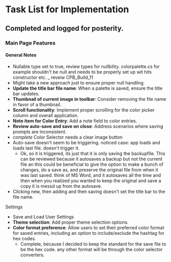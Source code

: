 # Task List for Implementation

## Completed and logged for posterity.

### Main Page Features

#### General Notes

- Nullable type set to true, review types for nullbility. colorpalette.cs for example shouldn't be null and needs to be properly set up wit hits constructor etc. _ reveiw CPB_Build_11
- Might take a new approach just to ensure proper null handling.
- **Update the title bar file name**: When a palette is saved, ensure the title bar updates.
- **Thumbnail of current image in toolbar**: Consider removing the file name in favor of a thumbnail.
- **Scroll functionality**: Implement proper scrolling for the color picker column and overall application.
- **Note item for Color Entry**: Add a note field to color entries.
- **Review auto-save and save on close**: Address scenarios where saving prompts are inconsistent.
- *complete* Color Selector needs a clear image button
- Auto-save doesn't seem to be triggering. noticed case: app loads and loads last file. doesn't trigger it.
  - Ok, so it is triggered, its just that it is only saving the backupfile. This can be reviewed because it autosaves a backup but not the current file an this could be beneficial to give the option to make a bunch of changes, do a save as, and preserve the original file from when it was last saved. think of MS Word, and it autosaves all the time and then when you realized you wanted to keep the original and save a copy it is messd up from the autosave.
- Clicking new, then adding and then saving doesn't set the title bar to the file name.

Settings

- Save and Load User Settings
- **Theme selection**: Add proper theme selection options.
- **Color format preference**: Allow users to set their preferred color format for saved entries, including an option to include/exclude the hashtag for hex codes.
  - Complete, because I decided to keep the standard for the save file to be the hex code. any other format will be through the color selector converters.


